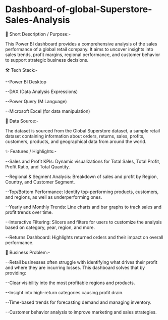 # Dashboard-of-global-Superstore-Sales-Analysis

📝 Short Description / Purpose:-

This Power BI dashboard provides a comprehensive analysis of the sales performance of a global retail company. It aims to uncover insights into sales trends, profit margins, regional performance, and customer behavior to support strategic business decisions.

🛠️ Tech Stack:-

--Power BI Desktop

--DAX (Data Analysis Expressions)

--Power Query (M Language)

--Microsoft Excel (for data manipulation)

📂 Data Source:-

The dataset is sourced from the Global Superstore dataset, a sample retail dataset containing information about orders, returns, sales, profits, customers, products, and geographical data from around the world.

✨ Features / Highlights:-

--Sales and Profit KPIs: Dynamic visualizations for Total Sales, Total Profit, Profit Ratio, and Total Quantity.

--Regional & Segment Analysis: Breakdown of sales and profit by Region, Country, and Customer Segment.

--Top/Bottom Performance: Identify top-performing products, customers, and regions, as well as underperforming ones.

--Yearly and Monthly Trends: Line charts and bar graphs to track sales and profit trends over time.

--Interactive Filtering: Slicers and filters for users to customize the analysis based on category, year, region, and more.

--Returns Dashboard: Highlights returned orders and their impact on overall performance.

💼 Business Problem:-

--Retail businesses often struggle with identifying what drives their profit and where they are incurring losses. This dashboard solves that by providing:

--Clear visibility into the most profitable regions and products.

--Insight into high-return categories causing profit drain.

--Time-based trends for forecasting demand and managing inventory.

--Customer behavior analysis to improve marketing and sales strategies.

